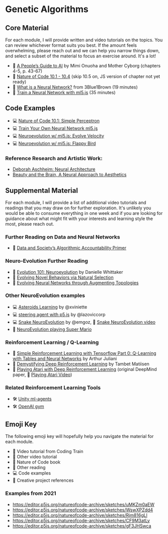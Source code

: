 # Genetic Algorithms

## Core Material

For each module, I will provide written and video tutorials on the topics. You can review whichever format suits you best. If the amount feels overwhelming, please reach out and we can help you narrow things down, and select a subset of the material to focus an exercise around. It's a lot!

- 📕 [A People’s Guide to AI](https://www.alliedmedia.org/files/peoples-guide-ai.pdf) by Mimi Onuoha and Mother Cyborg (chapters 4-5, p. 43-67)
- 📗 [Nature of Code 10.1 - 10.4](https://natureofcode.com/book/chapter-10-neural-networks/) (skip 10.5 on, JS version of chapter not yet ready)
- 🎥 [What is a Neural Network?](https://youtu.be/aircAruvnKk?list=PLZHQObOWTQDNU6R1_67000Dx_ZCJB-3pi) from 3Blue1Brown (19 minutes)
- 🚂 [Train a Neural Network with ml5.js](https://thecodingtrain.com/learning/ml5/6.1-train-your-own.html) (35 minutes)

## Code Examples

- 💻 [Nature of Code 10.1: Simple Perceptron](https://editor.p5js.org/natureofcode/sketches/HkJ0cRmux)
- 💻 [Train Your Own Neural Network ml5.js](https://editor.p5js.org/codingtrain/sketches/zwGahux8a)
- 💻 [Neuroevolution w/ ml5.js: Evolve Velocity](https://editor.p5js.org/natureofcode-archive/sketches/CF9M3atLy)
- 💻 [Neuroevolution w/ ml5.js: Flappy Bird](https://editor.p5js.org/natureofcode-archive/sketches/gF3JHSwca)

### Reference Research and Artistic Work:

- [Deborah Aschheim: Neural Architecture](https://lagunaartmuseum.org/exhibitions/deborah-aschheim-neural-architecture-a-smart-building-is-a-nervous-building/)
- [Beauty and the Brain, A Neural Approach to Aesthetics](https://thewalters.org/exhibitions/beauty-and-the-brain-a-neural-approach-to-aesthetics/)

## Supplemental Material

For each module, I will provide a list of additional video tutorials and readings that you may draw on for further exploration. It's unlikely you would be able to consume everything in one week and if you are looking for guidance about what might fit with your interests and learning style the most, please reach out.

### Further Reading on Data and Neural Networks

- 📕 [Data and Society’s Algorithmic Accountability Primer](https://datasociety.net/wp-content/uploads/2018/04/Data_Society_Algorithmic_Accountability_Primer_FINAL-4.pdf)

### Neuro-Evolution Further Reading

- 📕 [Evolution 101: Neuroevolution](https://www3.beacon-center.org/blog/2012/08/13/evolution-101-neuroevolution/) by Danielle Whittaker
- 📕 [Evolving Novel Behaviors via Natural Selection](http://www.channon.net/alastair/geb/alife6/channon_ad_alife6.pdf)
- 📕 [Evolving Neural Networks through Augmenting Topologies](http://nn.cs.utexas.edu/downloads/papers/stanley.ec02.pdf)

### Other NeuroEvolution examples

- 💻 [Asteroids Learning](https://github.com/xviniette/AsteroidsLearning) by @xviniette
- 💻 [steering agent with p5.js](https://github.com/lazoviccorp/aijs2/tree/gh-pages) by @lazoviccorp
- 💻 [Snake NeuroEvolution](https://github.com/emgoz/Neural-network-snake) by @emgoz, 🎥 [Snake NeuroEvolution video](https://www.youtube.com/watch?v=BBLJFYr7zB8&t=0s)
- 🎥 [NeuroEvolution playing Super Mario](https://www.youtube.com/watch?v=qv6UVOQ0F44)

### Reinforcement Learning / Q-Learning

- 📕 [Simple Reinforcement Learning with Tensorflow Part 0: Q-Learning with Tables and Neural Networks](https://medium.com/emergent-future/simple-reinforcement-learning-with-tensorflow-part-0-q-learning-with-tables-and-neural-networks-d195264329d0) by Arthur Juliani
- 📕 [Demystifying Deep Reinforcement Learning](https://www.nervanasys.com/demystifying-deep-reinforcement-learning/) by Tambet Matiisen
- 📕 [Playing Atari with Deep Reinforcement Learning](https://arxiv.org/abs/1312.5602) (original DeepMind paper, 🎥 [Playing Atari Video](https://www.youtube.com/watch?v=V1eYniJ0Rnk))

### Related Reinforcement Learning Tools

- 🛠 [Unity ml-agents](https://github.com/Unity-Technologies/ml-agents)
- 🛠 [OpenAI gym](https://gym.openai.com/)

## Emoji Key

The following emoji key will hopefully help you navigate the material for each module.

- 🚂 Video tutorial from Coding Train
- 🎥 Other video tutorial
- 📗 Nature of Code book
- 📕 Other reading
- 💻 Code examples
- 🎨 Creative project references

### Examples from 2021

- https://editor.p5js.org/natureofcode-archive/sketches/uMKZm0aEW
- https://editor.p5js.org/natureofcode-archive/sketches/WswXPZdd4
- https://editor.p5js.org/natureofcode-archive/sketches/Rjm816gLl
- https://editor.p5js.org/natureofcode-archive/sketches/CF9M3atLy
- https://editor.p5js.org/natureofcode-archive/sketches/gF3JHSwca
